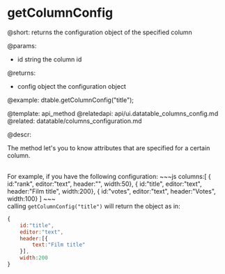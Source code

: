 getColumnConfig
=============

@short: returns the configuration object of the specified column
	

@params:
- id	string	the column id


@returns:
- config	object	the configuration object

@example:
dtable.getColumnConfig("title");

@template:	api_method
@relatedapi:
	api/ui.datatable_columns_config.md
@related:
	datatable/columns_configuration.md

@descr:

The  method let's you to know attributes that are specified for a certain column. 

<br>
For example, if you have the following configuration:
~~~js
columns:[
	{ id:"rank",	editor:"text",		header:"", 	 			width:50},
	{ id:"title",	editor:"text",		header:"Film title",	width:200},
	{ id:"votes",	editor:"text",		header:"Votes", 		width:100}
]
~~~
<br>
calling <code>getColumnConfig("title")</code> will return the object as in:

~~~js
{
	id:"title",
	editor:"text",
    header:[{
    	text:"Film title"
    }],
    width:200
}
~~~